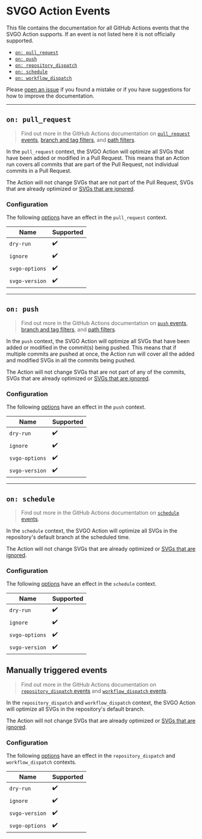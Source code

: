 # SVGO Action Events

This file contains the documentation for all GitHub Actions events that the SVGO
Action supports. If an event is not listed here it is not officially supported.

- [`on: pull_request`](#on-pull_request)
- [`on: push`](#on-push)
- [`on: repository_dispatch`](#manually-triggered-events)
- [`on: schedule`](#on-schedule)
- [`on: workflow_dispatch`](#manually-triggered-events)

Please [open an issue] if you found a mistake or if you have suggestions for how
to improve the documentation.

---

## `on: pull_request`

> Find out more in the GitHub Actions documentation on [`pull_request` events],
> [branch and tag filters], and [path filters].

In the `pull_request` context, the SVGO Action will optimize all SVGs that have
been added or modified in a Pull Request. This means that an Action run covers
all commits that are part of the Pull Request, not individual commits in a Pull
Request.

The Action will not change SVGs that are not part of the Pull Request, SVGs that
are already optimized or [SVGs that are ignored].

### Configuration

The following [options] have an effect in the `pull_request` context.

| Name                   | Supported          |
| ---------------------- | ------------------ |
| `dry-run`              | :heavy_check_mark: |
| `ignore`               | :heavy_check_mark: |
| `svgo-options`         | :heavy_check_mark: |
| `svgo-version`         | :heavy_check_mark: |

---

## `on: push`

> Find out more in the GitHub Actions documentation on [`push` events], [branch
> and tag filters], and [path filters].

In the `push` context, the SVGO Action will optimize all SVGs that have been
added or modified in the commit(s) being pushed. This means that if multiple
commits are pushed at once, the Action run will cover all the added and modified
SVGs in all the commits being pushed.

The Action will not change SVGs that are not part of any of the commits, SVGs
that are already optimized or [SVGs that are ignored].

### Configuration

The following [options] have an effect in the `push` context.

| Name                   | Supported          |
| ---------------------- | ------------------ |
| `dry-run`              | :heavy_check_mark: |
| `ignore`               | :heavy_check_mark: |
| `svgo-options`         | :heavy_check_mark: |
| `svgo-version`         | :heavy_check_mark: |

---

## `on: schedule`

> Find out more in the GitHub Actions documentation on [`schedule` events].

In the `schedule` context, the SVGO Action will optimize all SVGs in the
repository's default branch at the scheduled time.

The Action will not change SVGs that are already optimized or [SVGs that are
ignored].

### Configuration

The following [options] have an effect in the `schedule` context.

| Name                   | Supported          |
| ---------------------- | ------------------ |
| `dry-run`              | :heavy_check_mark: |
| `ignore`               | :heavy_check_mark: |
| `svgo-options`         | :heavy_check_mark: |
| `svgo-version`         | :heavy_check_mark: |

## Manually triggered events

> Find out more in the GitHub Actions documentation on [`repository_dispatch`
> events] and [`workflow_dispatch` events].

In the `repository_dispatch` and `workflow_dispatch` context, the SVGO Action
will optimize all SVGs in the repository's default branch.

The Action will not change SVGs that are already optimized or [SVGs that are
ignored].

### Configuration

The following [options] have an effect in the `repository_dispatch` and
`workflow_dispatch` contexts.

| Name                   | Supported          |
| ---------------------- | ------------------ |
| `dry-run`              | :heavy_check_mark: |
| `ignore`               | :heavy_check_mark: |
| `svgo-version`         | :heavy_check_mark: |
| `svgo-options`         | :heavy_check_mark: |

[`pull_request` events]: https://docs.github.com/en/actions/reference/events-that-trigger-workflows#pull_request
[`push` events]: https://docs.github.com/en/actions/reference/events-that-trigger-workflows#push
[`repository_dispatch` events]: https://docs.github.com/en/actions/reference/events-that-trigger-workflows#repository_dispatch
[`schedule` events]: https://docs.github.com/en/actions/reference/events-that-trigger-workflows#schedule
[`workflow_dispatch` events]: https://docs.github.com/en/actions/reference/events-that-trigger-workflows#workflow_dispatch
[branch and tag filters]: https://docs.github.com/en/actions/reference/workflow-syntax-for-github-actions#onpushpull_requestbranchestags
[open an issue]: https://github.com/ericcornelissen/svgo-action/issues/new?labels=docs&template=documentation.md
[options]: ./options.md
[path filters]: https://docs.github.com/en/actions/reference/workflow-syntax-for-github-actions#onpushpull_requestpaths
[SVGs that are ignored]: ./options.md#ignore
